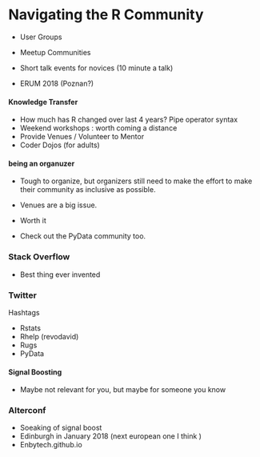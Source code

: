 Navigating the R Community
===================

* User Groups 
* Meetup Communities
* Short talk events for novices (10 minute a talk)

* ERUM 2018 (Poznan?)

#### Knowledge Transfer
* How much has R changed over last 4 years? Pipe operator syntax
* Weekend workshops : worth coming a distance 
* Provide Venues / Volunteer to Mentor
* Coder Dojos (for adults)

#### being an organuzer

* Tough to organize, but organizers still need to make the
effort to make their community as inclusive as possible.
* Venues are a big issue.
* Worth it 

* Check out the PyData community too.

### Stack Overflow

* Best thing ever invented

### Twitter
Hashtags
* Rstats
* Rhelp (revodavid)
* Rugs
* PyData

#### Signal Boosting
* Maybe not relevant for you, but maybe for someone you know


### Alterconf
* Soeaking of signal boost
* Edinburgh in January 2018 (next european one I think )
* Enbytech.github.io
